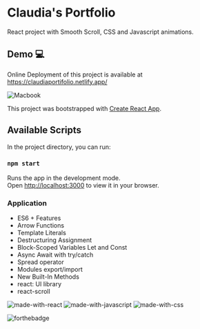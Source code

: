 # Claudia's Portfolio

React project with Smooth Scroll, CSS and Javascript animations.

## Demo :computer:

Online Deployment of this project is available at https://claudiaportifolio.netlify.app/


![Macbook](https://user-images.githubusercontent.com/55986532/154958423-06d1577f-1241-4f9b-8092-d549438f3c8a.png)

This project was bootstrapped with [Create React App](https://github.com/facebook/create-react-app).

## Available Scripts

In the project directory, you can run:

### `npm start`

Runs the app in the development mode.\
Open [http://localhost:3000](http://localhost:3000) to view it in your browser.

### Application
- ES6 + Features
- Arrow Functions
- Template Literals
- Destructuring Assignment
- Block-Scoped Variables Let and Const
- Async Await with try/catch
- Spread operator
- Modules export/import
- New Built-In Methods
- react: UI library
- react-scroll

![made-with-react](https://user-images.githubusercontent.com/55986532/155529361-bb0f09f6-6fc9-4b95-92a6-f7f82a421343.svg)
![made-with-javascript](https://user-images.githubusercontent.com/55986532/155529399-223a806b-f204-471c-989f-873529e94aaf.svg)
![made-with-css](https://user-images.githubusercontent.com/55986532/155529425-bbeaf5d9-52d3-4f85-9cc3-b4883138093e.svg)

![forthebadge](https://forthebadge.com/images/badges/built-with-love.svg)


